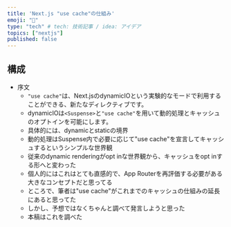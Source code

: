 ```yaml
---
title: 'Next.js "use cache"の仕組み'
emoji: "🚀"
type: "tech" # tech: 技術記事 / idea: アイデア
topics: ["nextjs"]
published: false
---
```


## 構成

- 序文
  - `"use cache"`は、Next.jsのdynamicIOという実験的なモードで利用することができる、新たなディレクティブです。
  - dynamicIOは`<Suspense>`と`"use cache"`を用いて動的処理とキャッシュのオプトインを可能にします。
  - 具体的には、dynamicとstaticの境界
  - 動的処理はSuspense内で必要に応じて"use cache"を宣言してキャッシュするというシンプルな世界観
  - 従来のdynamic renderingがopt inな世界観から、キャッシュをopt inする形へと変わった
  - 個人的にはこれはとても直感的で、App Routerを再評価する必要がある大きなコンセプトだと思ってる
  - ところで、筆者は"use cache"がこれまでのキャッシュの仕組みの延長にあると思ってた
  - しかし、予想ではなくちゃんと調べて発言しようと思った
  - 本稿はこれを調べた
